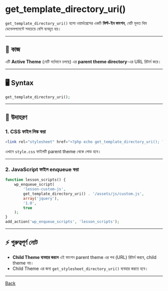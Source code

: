 # get_template_directory_uri()
`get_template_directory_uri()` হলো ওয়ার্ডপ্রেসের একটি **বিল্ট-ইন ফাংশন**, যেটি মূলত থিম ডেভেলপমেন্টে সবচেয়ে বেশি ব্যবহৃত হয়।

---

## 📌 কাজ

এটি **Active Theme** (যেটি বর্তমানে চলছে) এর **parent theme directory**-এর URL রিটার্ন করে।

---

## 🖥️ Syntax

```php
get_template_directory_uri();
```

---

## 🔎 উদাহরণ

### 1. CSS ফাইল লিঙ্ক করা

```php
<link rel="stylesheet" href="<?php echo get_template_directory_uri(); ?>/style.css">
```

এখানে `style.css` ফাইলটি parent theme থেকে লোড হবে।

---

### 2. JavaScript ফাইল enqueue করা

```php
function lesson_scripts() {
    wp_enqueue_script(
        'lesson-custom-js',
        get_template_directory_uri() . '/assets/js/custom.js',
        array('jquery'),
        '1.0',
        true
    );
}
add_action('wp_enqueue_scripts', 'lesson_scripts');
```

---

## ⚡ গুরুত্বপূর্ণ নোট

* **Child Theme ব্যবহার করলে** এই ফাংশন parent theme এর পথ (URL) রিটার্ন করবে, child theme নয়।
* Child Theme এর জন্য `get_stylesheet_directory_uri()` ব্যবহার করতে হবে।

---
[Back](../../README.md)